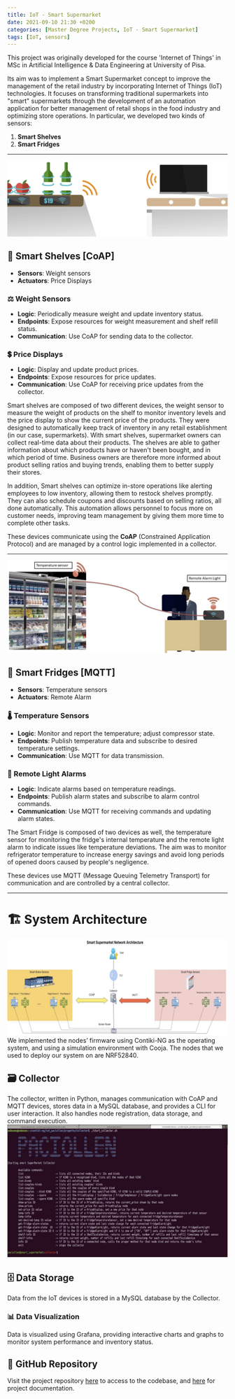 ```yaml
---
title: IoT - Smart Supermarket
date: 2021-09-10 21:30 +0200
categories: [Master Degree Projects, IoT - Smart Supermarket]
tags: [IoT, sensors]
---
```

This project was originally developed for the course 'Internet of Things' in MSc in Artificial Intelligence & Data Engineering at University of Pisa.

Its aim was to implement a Smart Supermarket concept to improve the management of the retail industry by incorporating Internet of Things (IoT) technologies. It focuses on transforming traditional supermarkets into "smart" supermarkets through the development of an automation application for better management of retail shops in the food industry and optimizing store operations. In particular, we developed two kinds of sensors:

1. **Smart Shelves**
2. **Smart Fridges**

---

![SmartShelves](https://github.com/enricollen/IoT_Smart_Supermarket/blob/master/img/smart_shelf.jpg?raw=true)

## 🛒 Smart Shelves [CoAP]
- **Sensors**: Weight sensors
- **Actuators**: Price Displays

### ⚖️ Weight Sensors
- **Logic**: Periodically measure weight and update inventory status.
- **Endpoints**: Expose resources for weight measurement and shelf refill status.
- **Communication**: Use CoAP for sending data to the collector.

### 💲 Price Displays
- **Logic**: Display and update product prices.
- **Endpoints**: Expose resources for price updates.
- **Communication**: Use CoAP for receiving price updates from the collector.

Smart shelves are composed of two different devices, the weight sensor to measure the weight of products on the shelf to monitor inventory levels and the price display to show the current price of the products. They were designed to automatically keep track of inventory in any retail establishment (in our case, supermarkets). With smart shelves, supermarket owners can collect real-time data about their products. The shelves are able to gather information about which products have or haven't been bought, and in which period of time. Business owners are therefore more informed about product selling ratios and buying trends, enabling them to better supply their stores.

In addition, Smart shelves can optimize in-store operations like alerting employees to low inventory, allowing them to restock shelves promptly. They can also schedule coupons and discounts based on selling ratios, all done automatically. This automation allows personnel to focus more on customer needs, improving team management by giving them more time to complete other tasks.

These devices communicate using the **CoAP** (Constrained Application Protocol) and are managed by a control logic implemented in a collector.

---

![SmartFridges](https://github.com/enricollen/IoT_Smart_Supermarket/blob/master/img/smart_fridge.jpg?raw=true)

## 🥶 Smart Fridges [MQTT]
- **Sensors**: Temperature sensors
- **Actuators**: Remote Alarm

### 🌡️ Temperature Sensors
- **Logic**: Monitor and report the temperature; adjust compressor state.
- **Endpoints**: Publish temperature data and subscribe to desired temperature settings.
- **Communication**: Use MQTT for data transmission.

### 🚨 Remote Light Alarms
- **Logic**: Indicate alarms based on temperature readings.
- **Endpoints**: Publish alarm states and subscribe to alarm control commands.
- **Communication**: Use MQTT for receiving commands and updating alarm states.

The Smart Fridge is composed of two devices as well, the temperature sensor for monitoring the fridge's internal temperature and the remote light alarm to indicate issues like temperature deviations. The aim was to monitor refrigerator temperature to increase energy savings and avoid long periods of opened doors caused by people's negligence.

These devices use MQTT (Message Queuing Telemetry Transport) for communication and are controlled by a central collector.

---

# 🏗️ System Architecture
![Architecture](https://github.com/enricollen/IoT_Smart_Supermarket/blob/master/img/architecture.jpg?raw=true)
We implemented the nodes’ firmware using Contiki-NG as the operating system, and using a simulation environment with Cooja. The nodes that we used to deploy our system on are NRF52840.

## 🗃️ Collector
The collector, written in Python, manages communication with CoAP and MQTT devices, stores data in a MySQL database, and provides a CLI for user interaction. It also handles node registration, data storage, and command execution.
![Collector](https://github.com/enricollen/IoT_Smart_Supermarket/blob/master/img/collector.jpg?raw=true)

## 🗄️ Data Storage
Data from the IoT devices is stored in a MySQL database by the Collector.

### 📊 Data Visualization
Data is visualized using Grafana, providing interactive charts and graphs to monitor system performance and inventory status.

## 🔗 GitHub Repository
Visit the project repository [here](https://github.com/enricollen/IoT_Smart_Supermarket) to access to the codebase, and [here](https://github.com/enricollen/IoT_Smart_Supermarket/blob/master/progetto/Smart_Supermarket_Documentation.pdf) for project documentation.
